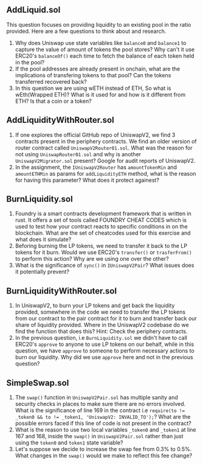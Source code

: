 ## AddLiquid.sol
This question focuses on providing liquidity to an existing pool in the ratio provided.
Here are a few questions to think about and research.
1. Why does Uniswap use state variables like `balance0` and `balance1` to capture the value of amount of tokens the pool stores? Why can't it use ERC20's `balanceOf()` each time to fetch the balance of each token held in the pool?
2. If the pool addresses are already present in onchain, what are the implications of transfering tokens to that pool? Can the tokens transferred recovered back?
3. In this question we are using wETH instead of ETH, So what is wEth(Wrapped ETH)? What is it used for and how is it different from ETH? Is that a coin or a token?

## AddLiquidityWithRouter.sol
1. If one explores the official GitHub repo of UniswapV2, we find 3 contracts present in the periphery contracts. We find an older version of router contract called `UniswapV2Router01.sol`. What was the reason for not using `UniswapRouter01.sol` and why is another `UniswapV2Migrator.sol` present? Google for audit reports of UniswapV2.
2. In the assignment, the `IUniswapV2Router` has `amountTokenMin` and `amountETHMin` as params for `addLiquidityETH` method, what is the reason for having this parameter? What does it protect againest?

## BurnLiquidity.sol
1. Foundry is a smart contracts development framework that is written in rust. It offers a set of tools called FOUNDRY CHEAT CODES which is used to test how your contract reacts to specific conditions in on the blockchain. What are the set of cheatcodes used for this exercise and what does it simulate?
2. Beforing burning the LP tokens, we need to transfer it back to the LP tokens for it burn. Would we use ERC20's `transfer()` or `trasferFrom()` to perform this action? Why are we using one over the other? 
3. What is the significance of `sync()` in `IUniswapV2Pair`? What issues does it potentially prevent?

## BurnLiquidityWithRouter.sol
1. In UniswapV2, to burn your LP tokens and get back the liquidity provided, somewhere in the code we need to transfer the LP tokens from our contract to the pair contract for it to burn and transfer back our share of liquidity provided. Where in the UniswapV2 codebase do we find the function that does this? Hint: Check the periphery contracts.
2. In the previous question, i.e `BurnLiquidity.sol` we didn't have to call ERC20's `approve` to anyone to use LP tokens on our behalf, while in this question, we have `approve` to someone to perform necessary actions to burn our liquidity. Why did we use `approve` here and not in the previous question?

## SimpleSwap.sol
1. The `swap()` function in `UniswapV2Pair.sol` has multiple sanity and security checks in places to make sure there are no errors involved. What is the significance of line 169 in the contract i.e `require(to != _token0 && to != _token1, 'UniswapV2: INVALID_TO');`? What are the possible errors faced if this line of code is not present in the contract?
2. What is the reason to use two local variables `_token0` and `_token1` at line 167 and 168, inside the `swap()` in `UniswapV2Pair.sol` rather than just using the `token0` and `token1` state variable?
3. Let's suppose we decide to increase the swap fee from 0.3% to 0.5%. What changes in the `swap()` would we make to reflect this fee change? 